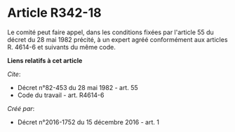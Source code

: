 # Article R342-18

Le comité peut faire appel, dans les conditions fixées par l'article 55 du décret du 28 mai 1982 précité, à un expert agréé
conformément aux articles R. 4614-6 et suivants du même code.

**Liens relatifs à cet article**

_Cite_:

  - Décret n°82-453 du 28 mai 1982 - art. 55
  - Code du travail - art. R4614-6

_Créé par_:

  - Décret n°2016-1752 du 15 décembre 2016 - art. 1
